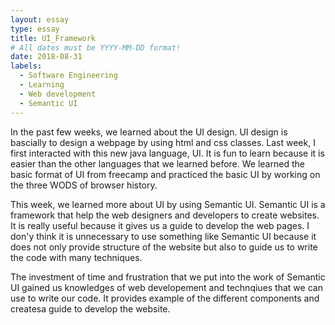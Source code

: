 ```yaml
---
layout: essay
type: essay
title: UI_Framework
# All dates must be YYYY-MM-DD format!
date: 2018-08-31
labels:
  - Software Engineering
  - Learning
  - Web development
  - Semantic UI
---
```

  In the past few weeks, we learned about the UI design. UI design is bascially to design a webpage by using html and css classes. Last week, I first interacted with this new java language, UI. It is fun to learn because it is easier than the other languages that we learned before. We learned the basic format of UI from freecamp and practiced the basic UI by working on the three WODS of browser history.
  
  This week, we learned more about UI by using Semantic UI. Semantic UI is a framework that help the web designers and developers to create websites. It is really useful because it gives us a guide to develop the web pages. I don'y think it is unnecessary to use something like Semantic UI because it does not only provide structure of the website but also to guide us to write the code with many techniques.
     
   The investment of time and frustration that we put into the work of Semantic UI gained us knowledges of web developement and technqiues that we can use to write our code. It provides example of the different components and createsa guide to develop the website.
